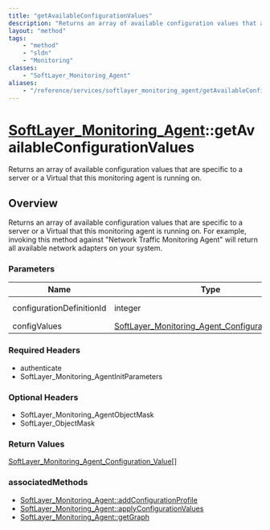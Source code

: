 ```yaml
---
title: "getAvailableConfigurationValues"
description: "Returns an array of available configuration values that are specific to a server or a Virtual that this monitoring agent... "
layout: "method"
tags:
    - "method"
    - "sldn"
    - "Monitoring"
classes:
    - "SoftLayer_Monitoring_Agent"
aliases:
    - "/reference/services/softlayer_monitoring_agent/getAvailableConfigurationValues"
---
```

# [SoftLayer_Monitoring_Agent](/reference/services/SoftLayer_Monitoring_Agent)::getAvailableConfigurationValues

Returns an array of available configuration values that are specific to a server or a Virtual that this monitoring agent is running on. 


## Overview 
Returns an array of available configuration values that are specific to a server or a Virtual that this monitoring agent is running on. For example, invoking this method against "Network Traffic Monitoring Agent" will return all available network adapters on your system. 

### Parameters 
|Name | Type | Description |
| --- | --- | --- |
|configurationDefinitionId| integer| $configurationDefinitionId Numeric configuration|
|configValues| <a href='/reference/datatypes/SoftLayer_Monitoring_Agent_Configuration_Value'>SoftLayer_Monitoring_Agent_Configuration_Value[] </a>| Optional array of|


### Required Headers
* authenticate
* SoftLayer_Monitoring_AgentInitParameters

### Optional Headers
* SoftLayer_Monitoring_AgentObjectMask
* SoftLayer_ObjectMask

### Return Values
<a href='/reference/datatypes/SoftLayer_Monitoring_Agent_Configuration_Value'>SoftLayer_Monitoring_Agent_Configuration_Value[] </a>


### associatedMethods

*  [SoftLayer_Monitoring_Agent::addConfigurationProfile](/reference/services/SoftLayer_Monitoring_Agent/addConfigurationProfile )
*  [SoftLayer_Monitoring_Agent::applyConfigurationValues](/reference/services/SoftLayer_Monitoring_Agent/applyConfigurationValues )
*  [SoftLayer_Monitoring_Agent::getGraph](/reference/services/SoftLayer_Monitoring_Agent/getGraph )

